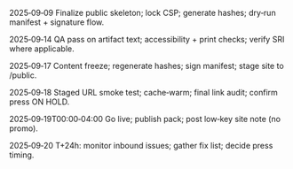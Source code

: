 2025‑09‑09 Finalize public skeleton; lock CSP; generate hashes; dry‑run manifest + signature flow.

2025‑09‑14 QA pass on artifact text; accessibility + print checks; verify SRI where applicable.

2025‑09‑17 Content freeze; regenerate hashes; sign manifest; stage site to /public.

2025‑09‑18 Staged URL smoke test; cache‑warm; final link audit; confirm press ON HOLD.

2025‑09‑19T00:00‑04:00 Go live; publish pack; post low‑key site note (no promo).

2025‑09‑20 T+24h: monitor inbound issues; gather fix list; decide press timing.
